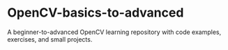 # OpenCV-basics-to-advanced
A beginner-to-advanced OpenCV learning repository with code examples, exercises, and small projects.
